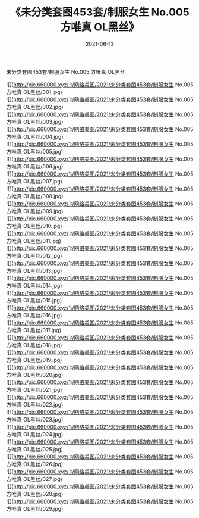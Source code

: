 ﻿---
layout: post
title:  《未分类套图453套/制服女生 No.005 方唯真 OL黑丝》
date:   2021-06-13
img: http://pic.660000.xyz/1:/网络美图/2021/未分类套图453套/制服女生 No.005 方唯真 OL黑丝/000.jpg
categories: [美女, 清纯, 唯美]
---

未分类套图453套/制服女生 No.005 方唯真 OL黑丝

 ![](http://pic.660000.xyz/1:/网络美图/2021/未分类套图453套/制服女生 No.005 方唯真 OL黑丝/001.jpg) <br>![](http://pic.660000.xyz/1:/网络美图/2021/未分类套图453套/制服女生 No.005 方唯真 OL黑丝/002.jpg) <br>![](http://pic.660000.xyz/1:/网络美图/2021/未分类套图453套/制服女生 No.005 方唯真 OL黑丝/003.jpg) <br>![](http://pic.660000.xyz/1:/网络美图/2021/未分类套图453套/制服女生 No.005 方唯真 OL黑丝/004.jpg) <br>![](http://pic.660000.xyz/1:/网络美图/2021/未分类套图453套/制服女生 No.005 方唯真 OL黑丝/005.jpg) <br>![](http://pic.660000.xyz/1:/网络美图/2021/未分类套图453套/制服女生 No.005 方唯真 OL黑丝/006.jpg) <br>![](http://pic.660000.xyz/1:/网络美图/2021/未分类套图453套/制服女生 No.005 方唯真 OL黑丝/007.jpg) <br>![](http://pic.660000.xyz/1:/网络美图/2021/未分类套图453套/制服女生 No.005 方唯真 OL黑丝/008.jpg) <br>![](http://pic.660000.xyz/1:/网络美图/2021/未分类套图453套/制服女生 No.005 方唯真 OL黑丝/009.jpg) <br>![](http://pic.660000.xyz/1:/网络美图/2021/未分类套图453套/制服女生 No.005 方唯真 OL黑丝/010.jpg) <br>![](http://pic.660000.xyz/1:/网络美图/2021/未分类套图453套/制服女生 No.005 方唯真 OL黑丝/011.jpg) <br>![](http://pic.660000.xyz/1:/网络美图/2021/未分类套图453套/制服女生 No.005 方唯真 OL黑丝/012.jpg) <br>![](http://pic.660000.xyz/1:/网络美图/2021/未分类套图453套/制服女生 No.005 方唯真 OL黑丝/013.jpg) <br>![](http://pic.660000.xyz/1:/网络美图/2021/未分类套图453套/制服女生 No.005 方唯真 OL黑丝/014.jpg) <br>![](http://pic.660000.xyz/1:/网络美图/2021/未分类套图453套/制服女生 No.005 方唯真 OL黑丝/015.jpg) <br>![](http://pic.660000.xyz/1:/网络美图/2021/未分类套图453套/制服女生 No.005 方唯真 OL黑丝/016.jpg) <br>![](http://pic.660000.xyz/1:/网络美图/2021/未分类套图453套/制服女生 No.005 方唯真 OL黑丝/017.jpg) <br>![](http://pic.660000.xyz/1:/网络美图/2021/未分类套图453套/制服女生 No.005 方唯真 OL黑丝/018.jpg) <br>![](http://pic.660000.xyz/1:/网络美图/2021/未分类套图453套/制服女生 No.005 方唯真 OL黑丝/019.jpg) <br>![](http://pic.660000.xyz/1:/网络美图/2021/未分类套图453套/制服女生 No.005 方唯真 OL黑丝/020.jpg) <br>![](http://pic.660000.xyz/1:/网络美图/2021/未分类套图453套/制服女生 No.005 方唯真 OL黑丝/021.jpg) <br>![](http://pic.660000.xyz/1:/网络美图/2021/未分类套图453套/制服女生 No.005 方唯真 OL黑丝/022.jpg) <br>![](http://pic.660000.xyz/1:/网络美图/2021/未分类套图453套/制服女生 No.005 方唯真 OL黑丝/023.jpg) <br>![](http://pic.660000.xyz/1:/网络美图/2021/未分类套图453套/制服女生 No.005 方唯真 OL黑丝/024.jpg) <br>![](http://pic.660000.xyz/1:/网络美图/2021/未分类套图453套/制服女生 No.005 方唯真 OL黑丝/025.jpg) <br>![](http://pic.660000.xyz/1:/网络美图/2021/未分类套图453套/制服女生 No.005 方唯真 OL黑丝/026.jpg) <br>![](http://pic.660000.xyz/1:/网络美图/2021/未分类套图453套/制服女生 No.005 方唯真 OL黑丝/027.jpg) <br>![](http://pic.660000.xyz/1:/网络美图/2021/未分类套图453套/制服女生 No.005 方唯真 OL黑丝/028.jpg) <br>![](http://pic.660000.xyz/1:/网络美图/2021/未分类套图453套/制服女生 No.005 方唯真 OL黑丝/029.jpg) <br>